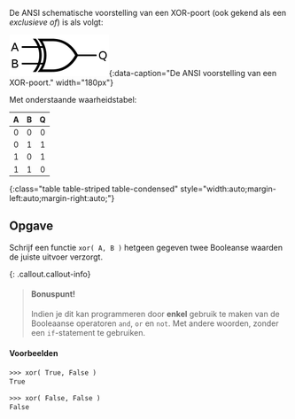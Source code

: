 De ANSI schematische voorstelling van een XOR-poort (ook gekend als een *exclusieve of*) is als volgt:

![De ANSI voorstelling van een XOR-poort.](media/XOR-ansi.png "Afbeelding door Inductiveload op Wikimedia."){:data-caption="De ANSI voorstelling van een XOR-poort." width="180px"}

Met onderstaande waarheidstabel:

| A | B | Q |
|:--------:|:--------:|:--------:|
| 0 | 0 | 0 |
| 0 | 1 | 1 |
| 1 | 0 | 1 |
| 1 | 1 | 0 |
{:class="table table-striped table-condensed" style="width:auto;margin-left:auto;margin-right:auto;"}

## Opgave
Schrijf een functie `xor( A, B )` hetgeen gegeven twee Booleanse waarden de juiste uitvoer verzorgt. 


{: .callout.callout-info}
> #### Bonuspunt!
> Indien je dit kan programmeren door **enkel** gebruik te maken van de Booleaanse operatoren `and`, `or` en `not`. Met andere woorden, zonder een `if`-statement te gebruiken.


#### Voorbeelden
```
>>> xor( True, False )
True
```

```
>>> xor( False, False )
False
```